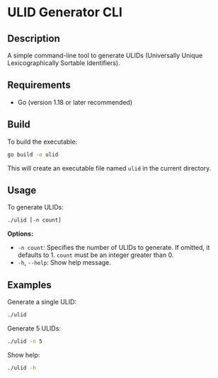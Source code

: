 # ULID Generator CLI

## Description

A simple command-line tool to generate ULIDs (Universally Unique Lexicographically Sortable Identifiers).

## Requirements

- Go (version 1.18 or later recommended)

## Build

To build the executable:

```sh
go build -o ulid
```

This will create an executable file named `ulid` in the current directory.

## Usage

To generate ULIDs:

```sh
./ulid [-n count]
```

**Options:**

- `-n count`: Specifies the number of ULIDs to generate. If omitted, it defaults to 1. `count` must be an integer greater than 0.
- `-h`, `--help`: Show help message.

## Examples

Generate a single ULID:
```sh
./ulid
```

Generate 5 ULIDs:
```sh
./ulid -n 5
```

Show help:
```sh
./ulid -h

